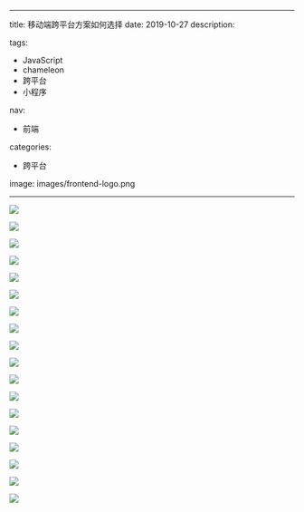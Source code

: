 ----
title: 移动端跨平台方案如何选择
date: 2019-10-27
description: 

tags:
- JavaScript
- chameleon
- 跨平台
- 小程序

nav:
- 前端

categories:
- 跨平台

image: images/frontend-logo.png

----
![](./2019-10-27_移动端跨平台方案如何选择/1.png)

![](./2019-10-27_移动端跨平台方案如何选择/2.png)

![](./2019-10-27_移动端跨平台方案如何选择/3.png)

![](./2019-10-27_移动端跨平台方案如何选择/4.png)

![](./2019-10-27_移动端跨平台方案如何选择/5.png)

![](./2019-10-27_移动端跨平台方案如何选择/6.png)

![](./2019-10-27_移动端跨平台方案如何选择/7.png)

![](./2019-10-27_移动端跨平台方案如何选择/8.png)

![](./2019-10-27_移动端跨平台方案如何选择/9.png)

![](./2019-10-27_移动端跨平台方案如何选择/10.png)

![](./2019-10-27_移动端跨平台方案如何选择/11.png)

![](./2019-10-27_移动端跨平台方案如何选择/12.png)

![](./2019-10-27_移动端跨平台方案如何选择/13.png)

![](./2019-10-27_移动端跨平台方案如何选择/14.png)

![](./2019-10-27_移动端跨平台方案如何选择/15.png)

![](./2019-10-27_移动端跨平台方案如何选择/16.png)

![](./2019-10-27_移动端跨平台方案如何选择/17.png)

![](./2019-10-27_移动端跨平台方案如何选择/18.png)